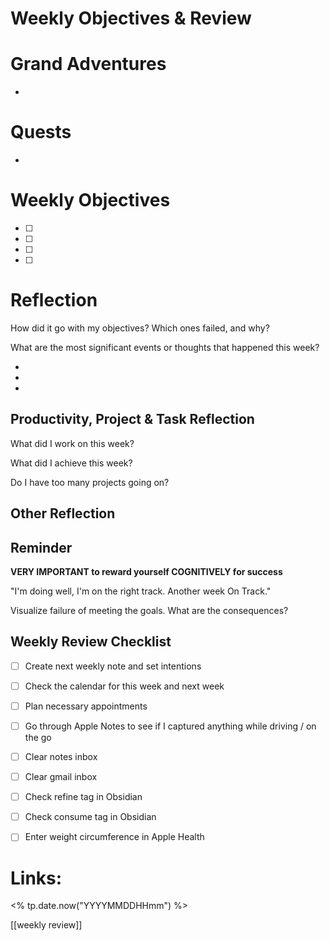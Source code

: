 # Weekly Objectives & Review

# Grand Adventures

* 

# Quests

- 

# Weekly Objectives

- [ ] 
- [ ] 
- [ ] 
- [ ] 

# Reflection

How did it go with my objectives? Which ones failed, and why?



What are the most significant events or thoughts that happened this week?

* 
* 
* 


## Productivity, Project & Task Reflection

What did I work on this week?



What did I achieve this week?



Do I have too many projects going on?



## Other Reflection



## Reminder

**VERY IMPORTANT to reward yourself COGNITIVELY for success**

"I'm doing well, I'm on the right track. Another week On Track."

Visualize failure of meeting the goals. What are the consequences?

## Weekly Review Checklist

- [ ] Create next weekly note and set intentions
- [ ] Check the calendar for this week and next week
- [ ] Plan necessary appointments

- [ ] Go through Apple Notes to see if I captured anything while driving / on the go
- [ ] Clear notes inbox
- [ ] Clear gmail inbox

- [ ] Check refine tag in Obsidian
- [ ] Check consume tag in Obsidian

- [ ] Enter weight circumference in Apple Health

# Links:

<% tp.date.now("YYYYMMDDHHmm") %>

[[weekly review]]